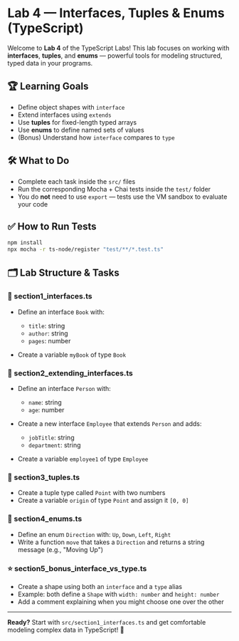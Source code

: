 # Lab 4 — Interfaces, Tuples & Enums (TypeScript)

Welcome to **Lab 4** of the TypeScript Labs! This lab focuses on working with **interfaces**, **tuples**, and **enums** — powerful tools for modeling structured, typed data in your programs.

## 🏆 Learning Goals

- Define object shapes with `interface`
- Extend interfaces using `extends`
- Use **tuples** for fixed-length typed arrays
- Use **enums** to define named sets of values
- (Bonus) Understand how `interface` compares to `type`

## 🛠️ What to Do

- Complete each task inside the `src/` files
- Run the corresponding Mocha + Chai tests inside the `test/` folder
- You do **not** need to use `export` — tests use the VM sandbox to evaluate your code

## ✅ How to Run Tests

```bash
npm install
npx mocha -r ts-node/register "test/**/*.test.ts"
```

## 🗂️ Lab Structure & Tasks

### 🔹 section1_interfaces.ts

- Define an interface `Book` with:

  - `title`: string
  - `author`: string
  - `pages`: number

- Create a variable `myBook` of type `Book`

### 🔹 section2_extending_interfaces.ts

- Define an interface `Person` with:

  - `name`: string
  - `age`: number

- Create a new interface `Employee` that extends `Person` and adds:

  - `jobTitle`: string
  - `department`: string

- Create a variable `employee1` of type `Employee`

### 🔹 section3_tuples.ts

- Create a tuple type called `Point` with two numbers
- Create a variable `origin` of type `Point` and assign it `[0, 0]`

### 🔹 section4_enums.ts

- Define an enum `Direction` with: `Up`, `Down`, `Left`, `Right`
- Write a function `move` that takes a `Direction` and returns a string message (e.g., "Moving Up")

### ⭐ section5_bonus_interface_vs_type.ts

- Create a shape using both an `interface` and a `type` alias
- Example: both define a `Shape` with `width: number` and `height: number`
- Add a comment explaining when you might choose one over the other

---

**Ready?** Start with `src/section1_interfaces.ts` and get comfortable modeling complex data in TypeScript! 🚀
